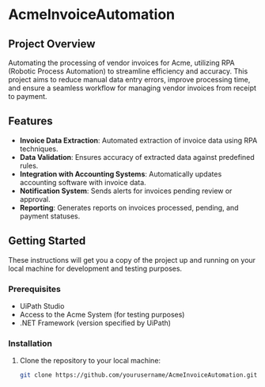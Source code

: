 # AcmeInvoiceAutomation

## Project Overview
Automating the processing of vendor invoices for Acme, utilizing RPA (Robotic Process Automation) to streamline efficiency and accuracy. This project aims to reduce manual data entry errors, improve processing time, and ensure a seamless workflow for managing vendor invoices from receipt to payment.

## Features
- **Invoice Data Extraction**: Automated extraction of invoice data using RPA techniques.
- **Data Validation**: Ensures accuracy of extracted data against predefined rules.
- **Integration with Accounting Systems**: Automatically updates accounting software with invoice data.
- **Notification System**: Sends alerts for invoices pending review or approval.
- **Reporting**: Generates reports on invoices processed, pending, and payment statuses.

## Getting Started
These instructions will get you a copy of the project up and running on your local machine for development and testing purposes.

### Prerequisites
- UiPath Studio
- Access to the Acme System (for testing purposes)
- .NET Framework (version specified by UiPath)

### Installation
1. Clone the repository to your local machine:
   ```bash
   git clone https://github.com/yourusername/AcmeInvoiceAutomation.git

